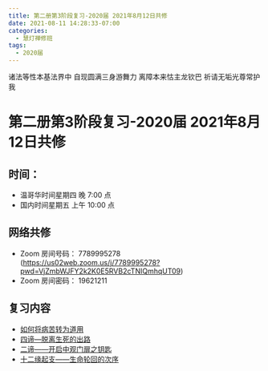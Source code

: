```yaml
---
title: 第二册第3阶段复习-2020届 2021年8月12日共修
date: 2021-08-11 14:28:33-07:00
categories:
  - 慧灯禅修班
tags:
  - 2020届
---
```

诸法等性本基法界中 自现圆满三身游舞力 
离障本来怙主龙钦巴 祈请无垢光尊常护我

# 第二册第3阶段复习-2020届 2021年8月12日共修

## 时间：

* 温哥华时间星期四 晚 7:00 点
* 国内时间星期五 上午 10:00 点

## 网络共修

* Zoom 房间号码： 7789995278 (<https://us02web.zoom.us/j/7789995278?pwd=VjZmbWJFY2k2K0E5RVB2cTNIQmhqUT09>)
* Zoom 房间密码： 19621211

## 复习内容

* [如何将病苦转为道用](https://www.huidengvan.com/posts/2021-06-03-%E5%A6%82%E4%BD%95%E5%B0%86%E7%97%85%E8%8B%A6%E8%BD%AC%E4%B8%BA%E9%81%93%E7%94%A8-2020-%E5%B1%8A-2021-%E5%B9%B4-6-%E6%9C%88-3-%E6%97%A5%E5%85%B1%E4%BF%AE/)
* [四谛—脱离生死的出路](https://www.huidengvan.com/posts/2021-06-10-%E5%9B%9B%E8%B0%9B%E8%84%B1%E7%A6%BB%E7%94%9F%E6%AD%BB%E7%9A%84%E5%87%BA%E8%B7%AF-1-2-2020%E5%B1%8A-2021%E5%B9%B46%E6%9C%8810%E6%97%A5%E5%85%B1%E4%BF%AE/)
* [二谛——开启中观门扉之钥匙](https://www.huidengvan.com/posts/2021-06-23-%E4%BA%8C%E8%B0%9B%E5%BC%80%E5%90%AF%E4%B8%AD%E8%A7%82%E9%97%A8%E6%89%89%E4%B9%8B%E9%92%A5%E5%8C%99-2020%E5%B1%8A-2021%E5%B9%B46%E6%9C%8824%E6%97%A5%E5%85%B1%E4%BF%AE/)
* [十二缘起支——生命轮回的次序](https://www.huidengvan.com/posts/2021-06-30-%E5%8D%81%E4%BA%8C%E7%BC%98%E8%B5%B7%E6%94%AF%E7%94%9F%E5%91%BD%E8%BD%AE%E5%9B%9E%E7%9A%84%E6%AC%A1%E5%BA%8F-2020%E5%B1%8A-2021%E5%B9%B47%E6%9C%881%E6%97%A5%E5%85%B1%E4%BF%AE/)